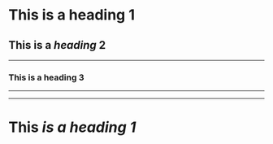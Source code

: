 # This is a heading 1

## This is a *heading* 2
---
### This is a heading 3
___
***



# This _is a heading 1_

